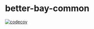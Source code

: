 # better-bay-common

[![codecov](https://codecov.io/gh/timothy-ch-cheung/better-bay-common/branch/main/graph/badge.svg?token=U10M9TI8E2)](https://codecov.io/gh/timothy-ch-cheung/better-bay-common)
